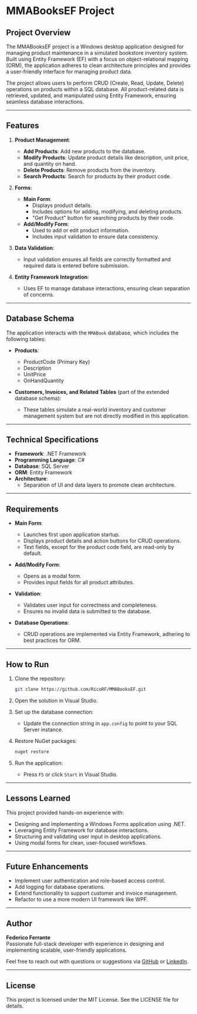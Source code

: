 # MMABooksEF Project

## Project Overview
The MMABooksEF project is a Windows desktop application designed for managing product maintenance in a simulated bookstore inventory system. Built using Entity Framework (EF) with a focus on object-relational mapping (ORM), the application adheres to clean architecture principles and provides a user-friendly interface for managing product data.

The project allows users to perform CRUD (Create, Read, Update, Delete) operations on products within a SQL database. All product-related data is retrieved, updated, and manipulated using Entity Framework, ensuring seamless database interactions.

---

## Features
1. **Product Management**:
   - **Add Products**: Add new products to the database.
   - **Modify Products**: Update product details like description, unit price, and quantity on hand.
   - **Delete Products**: Remove products from the inventory.
   - **Search Products**: Search for products by their product code.

2. **Forms**:
   - **Main Form**:
     - Displays product details.
     - Includes options for adding, modifying, and deleting products.
     - "Get Product" button for searching products by their code.
   - **Add/Modify Form**:
     - Used to add or edit product information.
     - Includes input validation to ensure data consistency.

3. **Data Validation**:
   - Input validation ensures all fields are correctly formatted and required data is entered before submission.

4. **Entity Framework Integration**:
   - Uses EF to manage database interactions, ensuring clean separation of concerns.

---

## Database Schema
The application interacts with the `MMABook` database, which includes the following tables:

- **Products**:
  - ProductCode (Primary Key)
  - Description
  - UnitPrice
  - OnHandQuantity

- **Customers, Invoices, and Related Tables** (part of the extended database schema):
  - These tables simulate a real-world inventory and customer management system but are not directly modified in this application.

---

## Technical Specifications
- **Framework**: .NET Framework
- **Programming Language**: C#
- **Database**: SQL Server
- **ORM**: Entity Framework
- **Architecture**:
  - Separation of UI and data layers to promote clean architecture.

---

## Requirements
- **Main Form**:
  - Launches first upon application startup.
  - Displays product details and action buttons for CRUD operations.
  - Text fields, except for the product code field, are read-only by default.

- **Add/Modify Form**:
  - Opens as a modal form.
  - Provides input fields for all product attributes.

- **Validation**:
  - Validates user input for correctness and completeness.
  - Ensures no invalid data is submitted to the database.

- **Database Operations**:
  - CRUD operations are implemented via Entity Framework, adhering to best practices for ORM.

---

## How to Run
1. Clone the repository:
   ```bash
   git clone https://github.com/RicoRF/MMABooksEF.git
   ```

2. Open the solution in Visual Studio.

3. Set up the database connection:
   - Update the connection string in `app.config` to point to your SQL Server instance.

4. Restore NuGet packages:
   ```bash
   nuget restore
   ```

5. Run the application:
   - Press `F5` or click `Start` in Visual Studio.

---

## Lessons Learned
This project provided hands-on experience with:
- Designing and implementing a Windows Forms application using .NET.
- Leveraging Entity Framework for database interactions.
- Structuring and validating user input in desktop applications.
- Using modal forms for clean, user-focused workflows.

---

## Future Enhancements
- Implement user authentication and role-based access control.
- Add logging for database operations.
- Extend functionality to support customer and invoice management.
- Refactor to use a more modern UI framework like WPF.

---

## Author
**Federico Ferrante**  
Passionate full-stack developer with experience in designing and implementing scalable, user-friendly applications.

Feel free to reach out with questions or suggestions via [GitHub](https://github.com/RicoRF) or [LinkedIn](https://linkedin.com/in/ferranterico).

---

## License
This project is licensed under the MIT License. See the LICENSE file for details.
